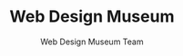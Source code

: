 ---
title: "Web Design Museum"
author: "Web Design Museum Team"
url: "https://www.webdesignmuseum.org/"
type: "archive"
tags: ["web-history", "design", "visual"]
summary: "An online museum preserving screenshots and context from 1991–2006 websites, capturing the experimental, personal web before platforms."
status: published
last_checked: 2025-09-26
curation_notes: "Strong visual examples for future posts about web aesthetics and history. Could feed interactive timelines or comparison models."
---